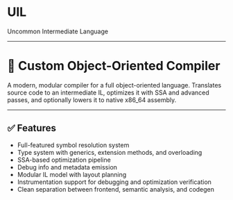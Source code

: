 # UIL
Uncommon Intermediate Language

---

# 🧠 Custom Object-Oriented Compiler

A modern, modular compiler for a full object-oriented language. Translates source code to an intermediate IL, optimizes it with SSA and advanced passes, and optionally lowers it to native x86_64 assembly.


---

## ✅ Features

- Full-featured symbol resolution system
- Type system with generics, extension methods, and overloading
- SSA-based optimization pipeline
- Debug info and metadata emission
- Modular IL model with layout planning
- Instrumentation support for debugging and optimization verification
- Clean separation between frontend, semantic analysis, and codegen
